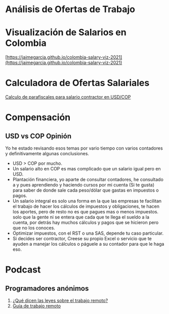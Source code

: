 # Análisis de Ofertas de Trabajo

# Visualización de Salarios en Colombia

[https://jaimegarcia.github.io/colombia-salary-viz-2021](https://jaimegarcia.github.io/colombia-salary-viz-2021)

# Calculadora de Ofertas Salariales

[Calculo de parafiscales para salario contractor en USD/COP](https://docs.google.com/spreadsheets/d/1X6UwWMNVwFHDbytC7OwaMyq5f9fyZfxXC7hMgJ7c2EY/edit?usp=sharing)

# Compensación

## USD vs COP Opinión

Yo he estado revisando esos temas por vario tiempo con varios contadores y definitivamente algunas conclusiones.

- USD > COP por mucho.
- Un salario alto en COP es mas complicado que un salario igual pero en USD.
- Plantación financiera, yo aparte de consultar contadores, he consultado a y pues aprendiendo y haciendo cursos por mi cuenta (Si te gusta) para saber de donde sale cada peso/dólar que gastas en impuestos o pagos.
- Un salario integral es solo una forma en la que las empresas te facilitan el trabajo de hacer los cálculos de impuestos y obligaciones, te hacen los aportes, pero de resto no es que pagues mas o menos impuestos. solo que la gente ni se entera que cada que te llega el sueldo a la cuenta, por detrás hay muchos cálculos y pagos que se hicieron pero que no los conoces.
- Optimizar impuestos, con el RST o una SAS, depende tu caso particular.
- Si decides ser contractor, Creese su propio Excel o servicio que te ayuden a manejar los cálculos o páguele a su contador para que le haga eso.

# Podcast

## Programadores anónimos

1. [¿Qué dicen las leyes sobre el trabajo remoto?](https://open.spotify.com/episode/2FtDiU3nrBgkknD4NlmfyW?si=041ceb4f530447e4)
2. [Guía de trabajo remoto](https://open.spotify.com/episode/0Y42jpwzZGu2avX0pTnuSr?si=513c069f68fa48bc)